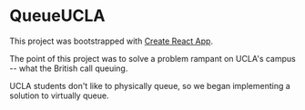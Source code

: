 # QueueUCLA

This project was bootstrapped with [Create React App](https://github.com/facebook/create-react-app).

The point of this project was to solve a problem rampant on UCLA's campus -- what the British call queuing.

UCLA students don't like to physically queue, so we began implementing a solution to virtually queue.